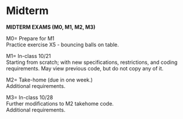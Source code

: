 # Midterm

__MIDTERM EXAMS (M0, M1, M2, M3)__

M0=  Prepare for M1  
Practice exercise X5 - bouncing balls on table.

M1=  In-class 10/21  
Starting from scratch; with new specifications, restrictions, and coding requirements.
May view previous code, but do not copy any of it.

M2=  Take-home (due in one week.)  
Additional requirements.

M3=  In-class 10/28  
Further modifications to M2 takehome code.  
Additional requirements.


